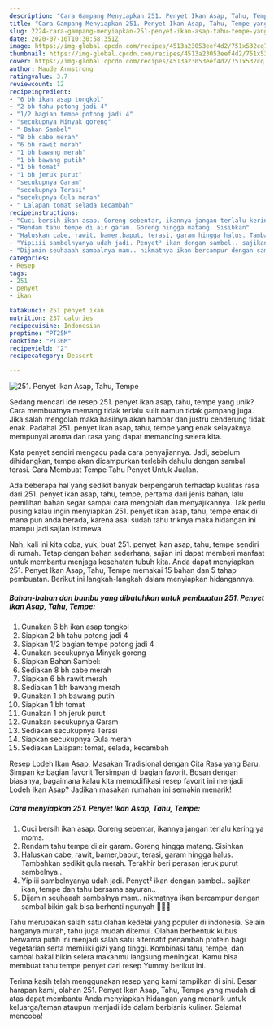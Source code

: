 ```yaml
---
description: "Cara Gampang Menyiapkan 251. Penyet Ikan Asap, Tahu, Tempe yang Sempurna"
title: "Cara Gampang Menyiapkan 251. Penyet Ikan Asap, Tahu, Tempe yang Sempurna"
slug: 2224-cara-gampang-menyiapkan-251-penyet-ikan-asap-tahu-tempe-yang-sempurna
date: 2020-07-10T10:30:58.351Z
image: https://img-global.cpcdn.com/recipes/4513a23053eef4d2/751x532cq70/251-penyet-ikan-asap-tahu-tempe-foto-resep-utama.jpg
thumbnail: https://img-global.cpcdn.com/recipes/4513a23053eef4d2/751x532cq70/251-penyet-ikan-asap-tahu-tempe-foto-resep-utama.jpg
cover: https://img-global.cpcdn.com/recipes/4513a23053eef4d2/751x532cq70/251-penyet-ikan-asap-tahu-tempe-foto-resep-utama.jpg
author: Maude Armstrong
ratingvalue: 3.7
reviewcount: 12
recipeingredient:
- "6 bh ikan asap tongkol"
- "2 bh tahu potong jadi 4"
- "1/2 bagian tempe potong jadi 4"
- "secukupnya Minyak goreng"
- " Bahan Sambel"
- "8 bh cabe merah"
- "6 bh rawit merah"
- "1 bh bawang merah"
- "1 bh bawang putih"
- "1 bh tomat"
- "1 bh jeruk purut"
- "secukupnya Garam"
- "secukupnya Terasi"
- "secukupnya Gula merah"
- " Lalapan tomat selada kecambah"
recipeinstructions:
- "Cuci bersih ikan asap. Goreng sebentar, ikannya jangan terlalu kering ya moms."
- "Rendam tahu tempe di air garam. Goreng hingga matang. Sisihkan"
- "Haluskan cabe, rawit, bamer,baput, terasi, garam hingga halus. Tambahkan sedikit gula merah. Terakhir beri perasan jeruk purut sambelnya.."
- "Yipiiii sambelnyanya udah jadi. Penyet² ikan dengan sambel.. sajikan ikan, tempe dan tahu bersama sayuran.."
- "Dijamin seuhaaah sambalnya mam.. nikmatnya ikan bercampur dengan sambal bikin gak bisa berhenti ngunyah 🤣🤣🤣"
categories:
- Resep
tags:
- 251
- penyet
- ikan

katakunci: 251 penyet ikan 
nutrition: 237 calories
recipecuisine: Indonesian
preptime: "PT25M"
cooktime: "PT36M"
recipeyield: "2"
recipecategory: Dessert

---
```



![251. Penyet Ikan Asap, Tahu, Tempe](https://img-global.cpcdn.com/recipes/4513a23053eef4d2/751x532cq70/251-penyet-ikan-asap-tahu-tempe-foto-resep-utama.jpg)

Sedang mencari ide resep 251. penyet ikan asap, tahu, tempe yang unik? Cara membuatnya memang tidak terlalu sulit namun tidak gampang juga. Jika salah mengolah maka hasilnya akan hambar dan justru cenderung tidak enak. Padahal 251. penyet ikan asap, tahu, tempe yang enak selayaknya mempunyai aroma dan rasa yang dapat memancing selera kita.

Kata penyet sendiri mengacu pada cara penyajiannya. Jadi, sebelum dihidangkan, tempe akan dicampurkan terlebih dahulu dengan sambal terasi. Cara Membuat Tempe Tahu Penyet Untuk Jualan.

Ada beberapa hal yang sedikit banyak berpengaruh terhadap kualitas rasa dari 251. penyet ikan asap, tahu, tempe, pertama dari jenis bahan, lalu pemilihan bahan segar sampai cara mengolah dan menyajikannya. Tak perlu pusing kalau ingin menyiapkan 251. penyet ikan asap, tahu, tempe enak di mana pun anda berada, karena asal sudah tahu triknya maka hidangan ini mampu jadi sajian istimewa.


Nah, kali ini kita coba, yuk, buat 251. penyet ikan asap, tahu, tempe sendiri di rumah. Tetap dengan bahan sederhana, sajian ini dapat memberi manfaat untuk membantu menjaga kesehatan tubuh kita. Anda dapat menyiapkan 251. Penyet Ikan Asap, Tahu, Tempe memakai 15 bahan dan 5 tahap pembuatan. Berikut ini langkah-langkah dalam menyiapkan hidangannya.

<!--inarticleads1-->

##### Bahan-bahan dan bumbu yang dibutuhkan untuk pembuatan 251. Penyet Ikan Asap, Tahu, Tempe:

1. Gunakan 6 bh ikan asap tongkol
1. Siapkan 2 bh tahu potong jadi 4
1. Siapkan 1/2 bagian tempe potong jadi 4
1. Gunakan secukupnya Minyak goreng
1. Siapkan  Bahan Sambel:
1. Sediakan 8 bh cabe merah
1. Siapkan 6 bh rawit merah
1. Sediakan 1 bh bawang merah
1. Gunakan 1 bh bawang putih
1. Siapkan 1 bh tomat
1. Gunakan 1 bh jeruk purut
1. Gunakan secukupnya Garam
1. Sediakan secukupnya Terasi
1. Siapkan secukupnya Gula merah
1. Sediakan  Lalapan: tomat, selada, kecambah


Resep Lodeh Ikan Asap, Masakan Tradisional dengan Cita Rasa yang Baru. Simpan ke bagian favorit Tersimpan di bagian favorit. Bosan dengan biasanya, bagaimana kalau kita memodifikasi resep favorit ini menjadi Lodeh Ikan Asap? Jadikan masakan rumahan ini semakin menarik! 

<!--inarticleads2-->

##### Cara menyiapkan 251. Penyet Ikan Asap, Tahu, Tempe:

1. Cuci bersih ikan asap. Goreng sebentar, ikannya jangan terlalu kering ya moms.
1. Rendam tahu tempe di air garam. Goreng hingga matang. Sisihkan
1. Haluskan cabe, rawit, bamer,baput, terasi, garam hingga halus. Tambahkan sedikit gula merah. Terakhir beri perasan jeruk purut sambelnya..
1. Yipiiii sambelnyanya udah jadi. Penyet² ikan dengan sambel.. sajikan ikan, tempe dan tahu bersama sayuran..
1. Dijamin seuhaaah sambalnya mam.. nikmatnya ikan bercampur dengan sambal bikin gak bisa berhenti ngunyah 🤣🤣🤣


Tahu merupakan salah satu olahan kedelai yang populer di indonesia. Selain harganya murah, tahu juga mudah ditemui. Olahan berbentuk kubus berwarna putih ini menjadi salah satu alternatif penambah protein bagi vegetarian serta memiliki gizi yang tinggi. Kombinasi tahu, tempe, dan sambal bakal bikin selera makanmu langsung meningkat. Kamu bisa membuat tahu tempe penyet dari resep Yummy berikut ini. 

Terima kasih telah menggunakan resep yang kami tampilkan di sini. Besar harapan kami, olahan 251. Penyet Ikan Asap, Tahu, Tempe yang mudah di atas dapat membantu Anda menyiapkan hidangan yang menarik untuk keluarga/teman ataupun menjadi ide dalam berbisnis kuliner. Selamat mencoba!
